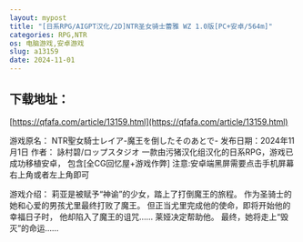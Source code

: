 ```yaml
---
layout: mypost
title: "[日系RPG/AIGPT汉化/2D]NTR圣女骑士蕾雅 WZ 1.0版[PC+安卓/564m]"
categories: RPG,NTR
os: 电脑游戏,安卓游戏
slug: a13159
date: 2024-11-01
---
```


## 下载地址：

[https://qfafa.com/article/13159.html](https://qfafa.com/article/13159.html)

游戏原名：
NTR聖女騎士レイア-魔王を倒したそのあとで-
发布日期：2024年11月1日
作者： 詠村碧/ロップスタジオ
一款由污猪汉化组汉化的日系RPG，游戏已成功移植安卓，
包含\[全CG回忆屋+游戏作弊\]
注意:安卓端黑屏需要点击手机屏幕右上角或者左上角即可

游戏介绍：
莉亚是被赋予“神谕”的少女，踏上了打倒魔王的旅程。
作为圣骑士的她和心爱的男孩尤里最终打败了魔王。
但正当尤里完成他的使命，即将开始他的幸福日子时，
他却陷入了魔王的诅咒……
莱娅决定帮助他。
最终，她将走上“毁灭”的命运……